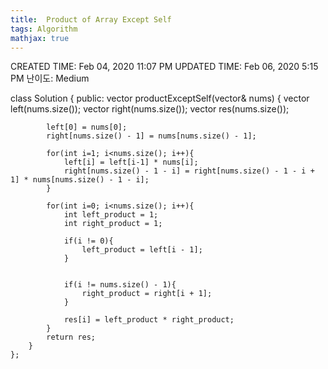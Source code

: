 ```yaml
---
title:  Product of Array Except Self
tags: Algorithm
mathjax: true
---
```



CREATED TIME: Feb 04, 2020 11:07 PM
UPDATED TIME: Feb 06, 2020 5:15 PM
난이도: Medium

class Solution {
    public:
        vector<int> productExceptSelf(vector<int>& nums) {
            vector<int> left(nums.size());
            vector<int> right(nums.size());
            vector<int> res(nums.size());
            
            left[0] = nums[0];
            right[nums.size() - 1] = nums[nums.size() - 1];
            
            for(int i=1; i<nums.size(); i++){
                left[i] = left[i-1] * nums[i];
                right[nums.size() - 1 - i] = right[nums.size() - 1 - i + 1] * nums[nums.size() - 1 - i];
            }
            
            for(int i=0; i<nums.size(); i++){
                int left_product = 1;
                int right_product = 1;
                
                if(i != 0){
                    left_product = left[i - 1];
                }
                
                
                if(i != nums.size() - 1){
                    right_product = right[i + 1];
                }
                
                res[i] = left_product * right_product;
            }
            return res;
        }
    };